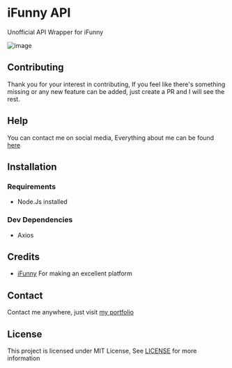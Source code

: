 # iFunny API  

Unofficial API Wrapper for iFunny  

![image](https://user-images.githubusercontent.com/17960677/99189452-38af1a80-2787-11eb-9ab7-1fb7b21522b2.png)

## Contributing

Thank you for your interest in contributing, If you feel like there's something missing or any new feature can be added, just create a PR and I will see the rest.

## Help

You can contact me on social media, Everything about me can be found [here](https://theabbie.github.io)

## Installation

### Requirements

* Node.Js installed

### Dev Dependencies

* Axios

## Credits

* [iFunny](https://ifunny.co) For making an excellent platform

## Contact

Contact me anywhere, just visit [my portfolio](https://theabbie.github.io)

## License

This project is licensed under MIT License, See [LICENSE](/LICENSE) for more information


